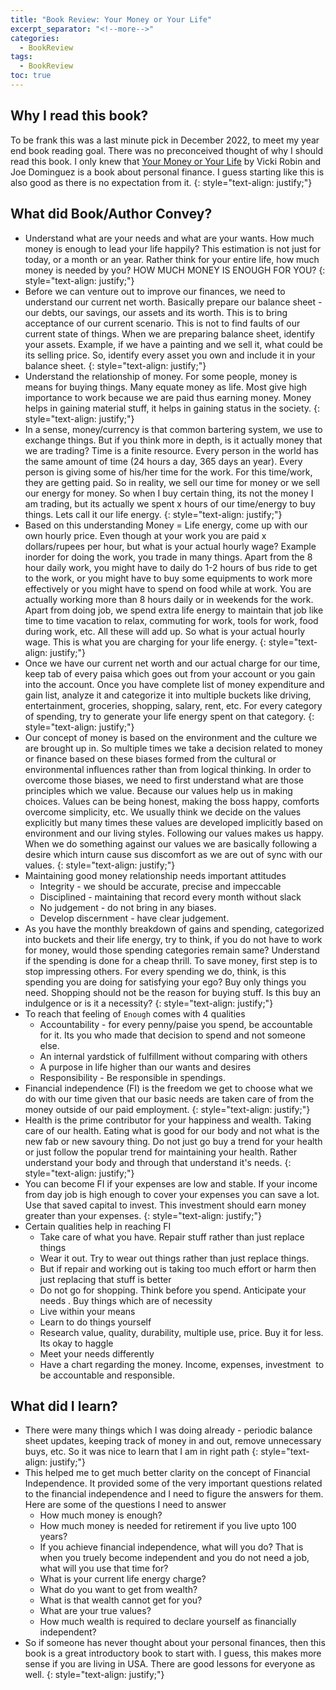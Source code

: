 ```yaml
---
title: "Book Review: Your Money or Your Life"
excerpt_separator: "<!--more-->"
categories:
  - BookReview
tags:
  - BookReview
toc: true
---
```


## Why I read this book?

To be frank this was a last minute pick in December 2022, to meet my year end book reading goal. There was no preconceived thought of why I should read this book. I only knew that [Your Money or Your Life](https://www.goodreads.com/book/show/5634236-your-money-or-your-life)  by Vicki Robin and Joe Dominguez is a book about personal finance. I guess starting like this is also good as there is no expectation from it.
{: style="text-align: justify;"}

## What did Book/Author Convey?

- Understand what are your needs and what are your wants. How much money is enough to lead your life happily? This estimation is not just for today, or a month or an year. Rather think for your entire life, how much money is needed by you? HOW MUCH MONEY IS ENOUGH FOR YOU?
{: style="text-align: justify;"}
- Before we can venture out to improve our finances, we need to understand our current net worth. Basically prepare our balance sheet - our debts, our savings, our assets and its worth. This is to bring acceptance of our current scenario. This is not to find faults of our current state of things. When we are preparing balance sheet, identify your assets. Example, if we have a painting and we sell it, what could be its selling price. So, identify every asset you own and include it in your balance sheet.
{: style="text-align: justify;"}
- Understand the relationship of money. For some people, money is means for buying things. Many equate money as life. Most give high importance to work because we are paid thus earning money. Money helps in gaining material stuff, it helps in gaining status in the society.
{: style="text-align: justify;"}
- In a sense, money/currency is that common bartering system, we use to exchange things.  But if you think more in depth, is it actually money that we are trading? Time is a finite resource.  Every person in the world has the same amount of time (24 hours a day, 365 days an year). Every person is giving some of his/her time for the work. For this time/work,  they are getting paid. So in reality, we sell our time for money or we sell our energy for money.  So when I buy certain thing, its not the money I am trading, but its actually we spent x hours of our time/energy to buy things. Lets call it our life energy.
{: style="text-align: justify;"}  
- Based on this understanding Money = Life energy, come up with our own hourly price. Even though at your work you are paid x dollars/rupees per hour, but what is your actual hourly wage? Example inorder for doing the work, you trade in many things. Apart from the 8 hour daily work, you might have to daily do 1-2 hours of bus ride to get to the work, or you might have to buy some equipments to work more effectively or you might have to spend on food while at work. You are actually working more than 8 hours daily or in weekends for the work. Apart from doing job, we spend extra life energy to maintain that job like time to time vacation to relax, commuting for work, tools for work, food during work, etc. All these will add up.  So what is your actual hourly wage. This is what you are charging for your life energy.
{: style="text-align: justify;"}
- Once we have our current net worth and our actual charge for our time, keep tab of every paisa which goes out from your account or you gain into the account. Once you have complete list of money expenditure and gain list, analyze it and categorize it into multiple buckets like driving, entertainment, groceries, shopping, salary, rent, etc. For every category of spending, try to generate your life energy spent on that category.
{: style="text-align: justify;"}  
- Our concept of money is based on the environment and the culture we are brought up in. So multiple times we take a decision related to money or finance based on these biases formed from the cultural or environmental influences rather than from logical thinking. In order to overcome those biases, we need to first understand what are those principles which we value. Because our values help us in making choices. Values can be being honest, making the boss happy, comforts overcome simplicity, etc. We usually think we decide on the values explicitly but many times these values are developed implicitly based on environment and our living styles. Following our values makes us happy. When we do something against our values we are basically following a desire which inturn cause sus discomfort as we are out of sync with our values.
{: style="text-align: justify;"}  
- Maintaining good money relationship needs important attitudes  
  - Integrity - we should be accurate, precise and impeccable  
  - Disciplined - maintaining that record every month without slack
  - No judgement  - do not bring in any biases.
  - Develop discernment  - have clear judgement.
- As you have the monthly breakdown of gains and spending, categorized into buckets and their life energy, try to think, if you do not have to work for money, would those spending categories remain same?  Understand if the spending is done for a cheap thrill.  To save money, first step is to stop impressing others. For every spending we do, think, is this spending you are doing for satisfying your ego?  Buy only things you need. Shopping should not be the reason for buying stuff. Is this buy an indulgence or is it a necessity?
{: style="text-align: justify;"}
- To reach that feeling of `Enough`  comes with 4 qualities  
  - Accountability - for every penny/paise you spend, be accountable for it. Its you who made that decision to spend and not someone else.  
  - An internal yardstick of fulfillment without comparing with others  
  - A purpose in life higher than our wants and desires  
  - Responsibility  - Be responsible in spendings.
- Financial independence (FI) is the freedom we get to choose what we do with our time given that our basic needs are taken care of from the money outside of our paid employment.
{: style="text-align: justify;"}
- Health is the prime contributor for your happiness and wealth. Taking care of our health. Eating what is good for our body and not what is the new fab or new savoury thing. Do not just go buy a trend for your health or just follow the popular trend for maintaining your health. Rather understand your body and through that understand it's needs.
{: style="text-align: justify;"}
- You can become FI if your expenses are low and stable. If your income from day job is high enough to cover your expenses you can save a lot. Use that saved capital to invest. This investment should earn money greater than your expenses.
{: style="text-align: justify;"}
- Certain qualities help in reaching FI
  - Take care of what you have. Repair stuff rather than just replace things  
  - Wear it out. Try to wear out things rather than just replace things.
  - But if repair and working out is taking too much effort or harm then just replacing that stuff is better  
  - Do not go for shopping. Think before you spend. Anticipate your needs . Buy things which are of necessity
  - Live within your means  
  - Learn to do things yourself
  - Research value, quality, durability, multiple use, price. Buy it for less. Its okay to haggle
  - Meet your needs differently  
  - Have a chart regarding the money. Income, expenses, investment  to be accountable and responsible.

## What did I learn?

- There were many things which I was doing already - periodic balance sheet updates, keeping track of money in and out, remove unnecessary buys, etc. So it was nice to learn that I am in right path
{: style="text-align: justify;"}
- This helped me to get much better clarity on the concept of Financial Independence. It provided some of the very important questions related to the financial independence and I need to figure the answers for them. Here are some of the questions I need to answer
  - How much money is enough?
  - How much money is needed for retirement if you live upto 100 years?
  - If you achieve financial independence, what will you do? That is when you truely become independent and you do not need a job, what will you use that time for?
  - What is your current life energy charge?
  - What do you want to get from wealth?
  - What is that wealth cannot get for you?
  - What are your true values?
  - How much wealth is required to declare yourself as financially independent?
- So if someone has never thought about your personal finances, then this book is a great introductory book to start with. I guess, this makes more sense if you are living in USA. There are good lessons for everyone as well.
{: style="text-align: justify;"}
